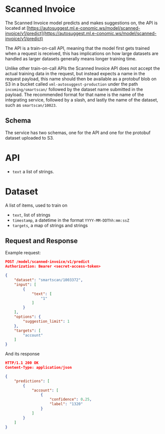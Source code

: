 Scanned Invoice
===============

The Scanned Invoice model predicts and makes suggestions on, the API is located at [https://autosuggest.ml.e-conomic.ws/model/scanned-invoice/v1/predict](https://autosuggest.ml.e-conomic.ws/model/scanned-invoice/v1/predict)

The API is a train-on-call API, meaning that the model first gets trained when a request is received, this has implications on how large datasets are handled as larger datasets generally means longer training time.

Unlike other train-on-call APIs the Scanned Invoice API does not accept the actual training data in the request, but instead expects a name in the request payload, this name should then be available as a protobuf blob on S3 in a bucket called `vml-autosuggest-production` under the path `incoming/smartscan/` followed by the dataset name submitted in the payload. The recommended format for that name is the name of the integrating service, followed by a slash, and lastly the name of the dataset, such as `smartscan/10023`.

Schema
------

The service has two schemas, one for the API and one for the protobuf dataset uploaded to S3.

API
===

- `text` a list of strings.

Dataset
=======

A list of items, used to train on

- `text`, list of strings
- `timestamp`, a datetime in the format `YYYY-MM-DDThh:mm:ssZ`
- `targets`, a map of strings and strings

Request and Response
--------------------

Example request:

```json
POST /model/scanned-invoice/v1/predict
Authorization: Bearer <secret-access-token>

{
    "dataset": "smartscan/1003372",
    "input": [
        {
            "text": [
                "1"
            ]
        }
    ],
    "options": {
        "suggestion_limit": 1
    },
    "targets": [
        "account"
    ]
}
```

And its response

```json
HTTP/1.1 200 OK
Content-Type: application/json

{
    "predictions": [
        {
            "account": [
                {
                    "confidence": 0.25,
                    "label": "1320"
                }
            ]
        }
    ]
}
```
